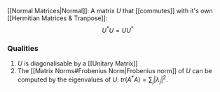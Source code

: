 [[Normal Matrices|Normal]]: A matrix $U$ that [[commutes]] with it's own [[Hermitian Matrices & Tranpose]]:
$$U^{*}U=UU^{*}$$

### Qualities
1. $U$ is diagonalisable by a [[Unitary Matrix]]
2. The [[Matrix Norms#Frobenius Norm|Frobenius norm]] of $U$ can be computed by the eigenvalues of $U$: $tr(A^{*}A) = \sum_{j}\limits|\lambda_{j}|^{2}$.